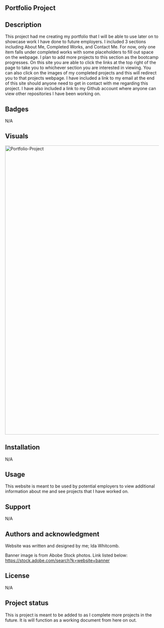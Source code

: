 ## Portfolio Project

## Description
This project had me creating my portfolio that I will be able to use later on to showcase work I have done to future employers. I included 3 sections including About Me, Completed Works, and Contact Me. For now, only one item falls under completed works with some placeholders to fill out space on the webpage. I plan to add more projects to this section as the bootcamp progresses. On this site you are able to click the links at the top right of the page to take you to whichever section you are interested in viewing. You can also click on the images of my completed projects and this will redirect you to that projects webpage. I have included a link to my email at the end of this site should anyone need to get in contact with me regarding this project. I have also included a link to my Github account where anyone can view other repositories I have been working on.

## Badges
N/A

## Visuals
<img width="945" alt="Portfolio-Project" src="https://github.com/Ida-Whit/Portfolio/assets/144244727/dbd0258c-4c98-4be3-8146-e0ca789f5d5c">

## Installation
N/A

## Usage
This website is meant to be used by potential employers to view additional information about me and see projects that I have worked on.

## Support
N/A

## Authors and acknowledgment
Website was written and designed by me; Ida Whitcomb.

Banner image is from Abobe Stock photos. Link listed below:
https://stock.adobe.com/search?k=website+banner

## License
N/A

## Project status
This is project is meant to be added to as I complete more projects in the future. It is will function as a working document from here on out.
